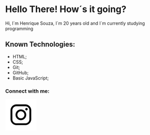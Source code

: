 <h1><Strong> Hello There! How´s it going?</strong></h1> 

<p>Hi, I´m Henrique Souza, I´m 20 years old and I´m currently studying programming</p> 
<h2> Known Technologies:</h2>
<ul>
 <li>HTML;</li>
 <li>CSS;</li>
 <li> Git; </li>
 <li> GitHub;</li>
 <li> Basic JavaScript;</li>
</ul>

<h3> Connect with me:</h3>

<a href="https://www.instagram.com/szhenrique0/"> <img src="./assets/Insta.png" href="https://www.instagram.com/szhenrique0/" alt="My Instagram account" width="100px"/> </a> 

